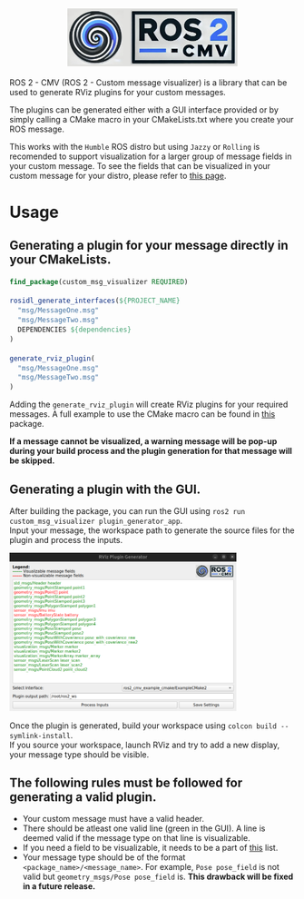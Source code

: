 <div align="center">
  <img src="custom_msg_visualizer/base_files/custom_msg_visualizer_logo.png" alt="Logo" width="300"/>
</div>
<br>
ROS 2 - CMV (ROS 2 - Custom message visualizer) is a library that can be used to generate RViz plugins for your custom messages. 

The plugins can be generated either with a GUI interface provided or by simply calling a CMake macro in your CMakeLists.txt where you create your ROS message.

This works with the ```Humble``` ROS distro but using ```Jazzy``` or ```Rolling``` is recomended to support visualization for a larger group of message fields in your custom message. To see the fields that can be visualized in your custom message for your distro, please refer to [this page]().

# Usage

## Generating a plugin for your message directly in your CMakeLists.

```CMake
find_package(custom_msg_visualizer REQUIRED)

rosidl_generate_interfaces(${PROJECT_NAME}
  "msg/MessageOne.msg"
  "msg/MessageTwo.msg"
  DEPENDENCIES ${dependencies}
)

generate_rviz_plugin(
  "msg/MessageOne.msg"
  "msg/MessageTwo.msg"
)
```

Adding the ```generate_rviz_plugin``` will create RViz plugins for your required messages. A full example to use the CMake macro can be found in [this](https://github.com/suchetanrs/custom_msg_visualizer/tree/master/custom_msg_visualizer_example) package.

**If a message cannot be visualized, a warning message will be pop-up during your build process and the plugin generation for that message will be skipped.**

## Generating a plugin with the GUI.

After building the package, you can run the GUI using ```ros2 run custom_msg_visualizer plugin_generator_app```.<br> Input your message, the workspace path to generate the source files for the plugin and process the inputs.

<img src="img/gui.png" alt="GUI" width="400"/>

Once the plugin is generated, build your workspace using ```colcon build --symlink-install```. <br>
If you source your workspace, launch RViz and try to add a new display, your message type should be visible.

## The following rules must be followed for generating a valid plugin.
- Your custom message must have a valid header.
- There should be atleast one valid line (green in the GUI). A line is deemed valid if the message type on that line is visualizable.
- If you need a field to be visualizable, it needs to be a part of [this]() list.
- Your message type should be of the format ```<package_name>/<message_name>```. For example, ```Pose pose_field``` is not valid but ```geometry_msgs/Pose pose_field``` is. **This drawback will be fixed in a future release.**